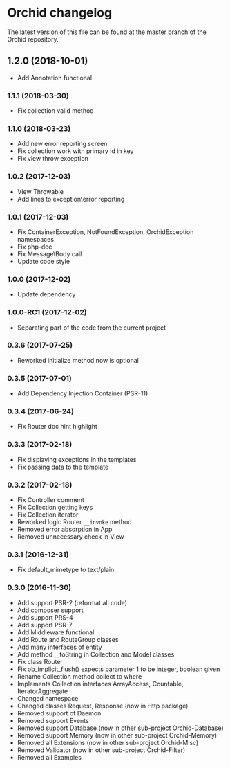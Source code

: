 Orchid changelog
====
The latest version of this file can be found at the master branch of the
Orchid repository.

## 1.2.0 (2018-10-01)
- Add Annotation functional

### 1.1.1 (2018-03-30)
- Fix collection valid method

### 1.1.0 (2018-03-23)
- Add new error reporting screen
- Fix collection work with primary id in key
- Fix view throw exception

### 1.0.2 (2017-12-03)
- View Throwable
- Add lines to exception\error reporting

### 1.0.1 (2017-12-03)
- Fix ContainerException, NotFoundException, OrchidException namespaces
- Fix php-doc
- Fix Message\Body call
- Update code style

### 1.0.0 (2017-12-02)
- Update dependency

### 1.0.0-RC1 (2017-12-02)
- Separating part of the code from the current project

### 0.3.6 (2017-07-25)
- Reworked initialize method now is optional

### 0.3.5 (2017-07-01)
- Add Dependency Injection Container (PSR-11)

### 0.3.4 (2017-06-24)
- Fix Router doc hint highlight

### 0.3.3 (2017-02-18)
- Fix displaying exceptions in the templates
- Fix passing data to the template

### 0.3.2 (2017-02-18)
- Fix Controller comment
- Fix Collection getting keys
- Fix Collection iterator
- Reworked logic Router `__invoke` method
- Removed error absorption in App
- Removed unnecessary check in View

### 0.3.1 (2016-12-31)
- Fix default_mimetype to text/plain

### 0.3.0 (2016-11-30)
- Add support PSR-2 (reformat all code)
- Add composer support
- Add support PRS-4
- Add support PSR-7
- Add Middleware functional
- Add Route and RouteGroup classes
- Add many interfaces of entity
- Add method __toString in Collection and Model classes
- Fix class Router
- Fix ob_implicit_flush() expects parameter 1 to be integer, boolean given
- Rename Collection method collect to where
- Implements Collection interfaces ArrayAccess, Countable, IteratorAggregate
- Changed namespace
- Changed classes Request, Response (now in Http package)
- Removed support of Daemon
- Removed support Events
- Removed support Database (now in other sub-project Orchid-Database)
- Removed support Memory (now in other sub-project Orchid-Memory)
- Removed all Extensions (now in other sub-project Orchid-Misc)
- Removed Validator (now in other sub-project Orchid-Filter)
- Removed all Examples
